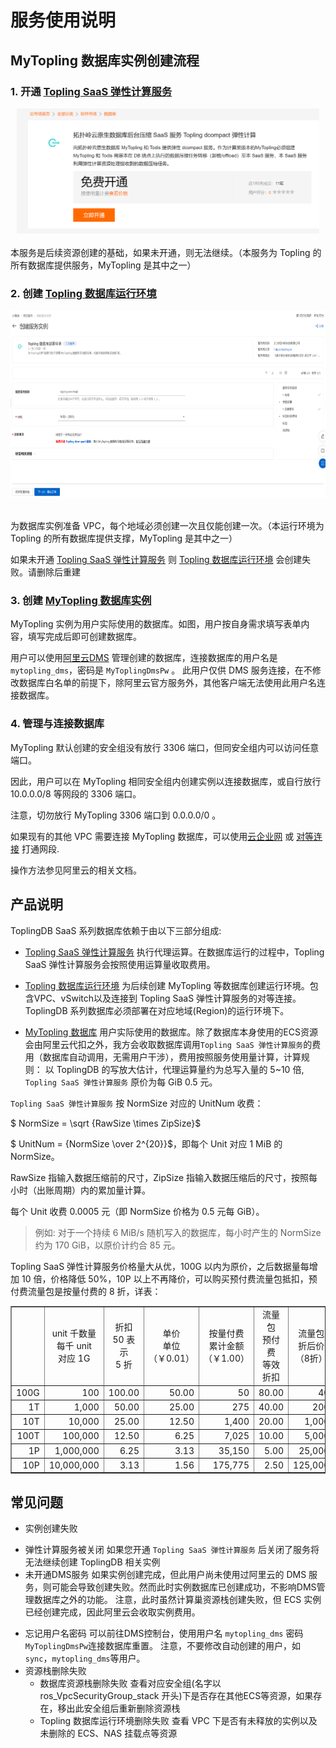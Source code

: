 # 服务使用说明

## MyTopling 数据库实例创建流程

### 1. 开通 [Topling SaaS 弹性计算服务](https://market.aliyun.com/products/56024006/cmgj00064106.html)
<div align="center" >
<img src="img/api-image.png" height="200"/>
</div>
<br />
本服务是后续资源创建的基础，如果未开通，则无法继续。（本服务为 Topling 的所有数据库提供服务，MyTopling 是其中之一）

### 2. 创建 [Topling 数据库运行环境](https://computenest.console.aliyun.com/service/instance/create/cn-hangzhou?type=user&ServiceId=service-cb1b7a70ed544bbcaa75)

<div align="center" >
<img src="img/topling-db-env.png" height="300"/>
</div>
<br />

为数据库实例准备 VPC，每个地域必须创建一次且仅能创建一次。（本运行环境为 Topling 的所有数据库提供支撑，MyTopling 是其中之一）

如果未开通 [Topling SaaS 弹性计算服务](https://market.aliyun.com/products/56024006/cmgj00064106.html) 则 [Topling 数据库运行环境](https://computenest.console.aliyun.com/service/instance/create/cn-hangzhou?type=user&ServiceId=service-cb1b7a70ed544bbcaa75)
会创建失败。请删除后重建


### 3. 创建 [MyTopling 数据库实例](https://computenest.console.aliyun.com/service/instance/create/cn-hangzhou?type=user&ServiceId=service-7e82cdf7c86f4d2f906e)

MyTopling 实例为用户实际使用的数据库。如图，用户按自身需求填写表单内容，填写完成后即可创建数据库。

用户可以使用[阿里云DMS](https://dms.aliyun.com/) 管理创建的数据库，连接数据库的用户名是 `mytopling_dms`，密码是 `MyToplingDmsPw` 。
此用户仅供 DMS 服务连接，在不修改数据库白名单的前提下，除阿里云官方服务外，其他客户端无法使用此用户名连接数据库。



### 4. 管理与连接数据库

MyTopling 默认创建的安全组没有放行 3306 端口，但同安全组内可以访问任意端口。

因此，用户可以在 MyTopling 相同安全组内创建实例以连接数据库，或自行放行 10.0.0.0/8 等网段的 3306 端口。

注意，切勿放行 MyTopling 3306 端口到 0.0.0.0/0 。

如果现有的其他 VPC 需要连接 MyTopling 数据库，可以使用[云企业网](https://cen.console.aliyun.com/cen/list) 或 [对等连接](https://vpc.console.aliyun.com/vpcpeer) 打通网段.

操作方法参见阿里云的相关文档。


## 产品说明

ToplingDB SaaS 系列数据库依赖于由以下三部分组成:
* [Topling SaaS 弹性计算服务](https://market.aliyun.com/products/56024006/cmgj00064106.html) 执行代理运算。在数据库运行的过程中，Topling SaaS 弹性计算服务会按照使用运算量收取费用。

* [Topling 数据库运行环境](https://computenest.console.aliyun.com/service/instance/create/cn-hangzhou?type=user&ServiceId=service-cb1b7a70ed544bbcaa75)
为后续创建 MyTopling 等数据库创建运行环境。包含VPC、vSwitch以及连接到 Topling SaaS 弹性计算服务的对等连接。ToplingDB 系列数据库必须部署在对应地域(Region)的运行环境下。

* [MyTopling 数据库](https://computenest.console.aliyun.com/service/instance/create/cn-hangzhou?type=user&ServiceId=service-7e82cdf7c86f4d2f906e)
用户实际使用的数据库。除了数据库本身使用的ECS资源会由阿里云代扣之外，我方会收取数据库调用`Topling SaaS 弹性计算服务`的费用（数据库自动调用，无需用户干涉），费用按照服务使用量计算，计算规则：
以 ToplingDB 的写放大估计，代理运算量约为总写入量的 5~10 倍, `Topling SaaS 弹性计算服务` 原价为每 GiB 0.5 元。

`Topling SaaS 弹性计算服务` 按 NormSize 对应的 UnitNum 收费：

$ NormSize = \sqrt {RawSize \times ZipSize}$

$ UnitNum = {NormSize \over 2^{20}}$，即每个 Unit 对应 1 MiB 的 NormSize。

RawSize 指输入数据压缩前的尺寸，ZipSize 指输入数据压缩后的尺寸，按照每小时（出账周期）内的累加量计算。

每个 Unit 收费 0.0005 元（即 NormSize 价格为 0.5 元每 GiB）。

> 例如: 对于一个持续 6 MiB/s 随机写入的数据库，每小时产生的 NormSize 约为 170 GiB，以原价计约合 85 元。

Topling SaaS 弹性计算服务价格量大从优，100G 以内为原价，之后数据量每增加 10 倍，价格降低 50%，10P 以上不再降价，可以购买预付费流量包抵扣，预付费流量包是按量付费的 8 折，详表：
<table border=1>
<tbody align=right>
<tr align=middle>
<td></td>
<td>unit 千数量<br>
每千 unit<br>
对应 1G</td>
<td>折扣<br>
50 表示<br>
5 折</td>
<td>单价<br>
单位<br>
（￥0.01）</td>
<td>按量付费<br>
累计金额<br>
（￥1.00）</td>
<td>流量包<br>
预付费<br>
等效折扣</td>
<td>流量包<br>
折后价<br>
（8折）</td>
</tr>
<tr>
<td>100G</td>
<td>100</td>
<td>100.00</td>
<td>50.00</td>
<td>50</td>
<td>80.00</td>
<td>40</td>
</tr>
<tr>
<td>1T</td>
<td>1,000</td>
<td>50.00</td>
<td>25.00</td>
<td>275</td>
<td>40.00</td>
<td>200</td>
</tr>
<tr>
<td>10T</td>
<td>10,000</td>
<td>25.00</td>
<td>12.50</td>
<td>1,400</td>
<td>20.00</td>
<td>1,000</td>
</tr>
<tr>
<td>100T</td>
<td>100,000</td>
<td>12.50</td>
<td>6.25</td>
<td>7,025</td>
<td>10.00</td>
<td>5,000</td>
</tr>
<tr>
<td>1P</td>
<td>1,000,000</td>
<td>6.25</td>
<td>3.13</td>
<td>35,150</td>
<td>5.00</td>
<td>25,000</td>
</tr>
<tr>
<td>10P</td>
<td>10,000,000</td>
<td>3.13</td>
<td>1.56</td>
<td>175,775</td>
<td>2.50</td>
<td>125,000</td>
</tr>
</tbody>
</table>

## 常见问题

* 实例创建失败
 - 弹性计算服务被关闭
    如果您开通 `Topling SaaS 弹性计算服务` 后关闭了服务将无法继续创建 ToplingDB 相关实例
 - 未开通DMS服务
    如果实例创建完成，但此用户尚未使用过阿里云的 DMS 服务，则可能会导致创建失败。然而此时实例数据库已创建成功，不影响DMS管理数据库之外的功能。
    注意，此时虽然计算巢资源栈创建失败，但 ECS 实例已经创建完成，因此阿里云会收取实例费用。
* 忘记用户名密码
  可以前往DMS控制台，使用用户名 `mytopling_dms` 密码 `MyToplingDmsPw`连接数据库重置。
  注意，不要修改自动创建的用户，如`sync`，`mytopling_dms`等用户。
* 资源栈删除失败
  - 数据库资源栈删除失败
  查看对应安全组(名字以 ros_VpcSecurityGroup_stack 开头)下是否存在其他ECS等资源，如果存在，移出此安全组后重新删除资源栈
  - Topling 数据库运行环境删除失败
    查看 VPC 下是否有未释放的实例以及未删除的 ECS、NAS 挂载点等资源



